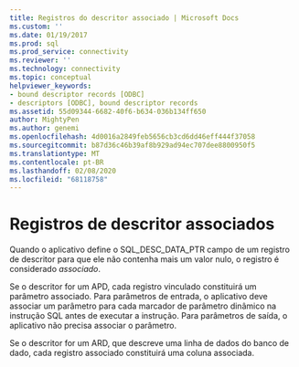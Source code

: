 ```yaml
---
title: Registros do descritor associado | Microsoft Docs
ms.custom: ''
ms.date: 01/19/2017
ms.prod: sql
ms.prod_service: connectivity
ms.reviewer: ''
ms.technology: connectivity
ms.topic: conceptual
helpviewer_keywords:
- bound descriptor records [ODBC]
- descriptors [ODBC], bound descriptor records
ms.assetid: 55d09344-6682-40f6-b634-036b134ff650
author: MightyPen
ms.author: genemi
ms.openlocfilehash: 4d0016a2849feb5656cb3cd6dd46eff444f37058
ms.sourcegitcommit: b87d36c46b39af8b929ad94ec707dee8800950f5
ms.translationtype: MT
ms.contentlocale: pt-BR
ms.lasthandoff: 02/08/2020
ms.locfileid: "68118758"
---
```

# <a name="bound-descriptor-records"></a>Registros de descritor associados
Quando o aplicativo define o SQL_DESC_DATA_PTR campo de um registro de descritor para que ele não contenha mais um valor nulo, o registro é considerado *associado*.  
  
 Se o descritor for um APD, cada registro vinculado constituirá um parâmetro associado. Para parâmetros de entrada, o aplicativo deve associar um parâmetro para cada marcador de parâmetro dinâmico na instrução SQL antes de executar a instrução. Para parâmetros de saída, o aplicativo não precisa associar o parâmetro.  
  
 Se o descritor for um ARD, que descreve uma linha de dados do banco de dado, cada registro associado constituirá uma coluna associada.
